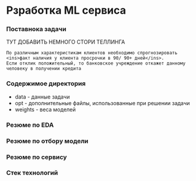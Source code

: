 <body>
  <h1>Рзработка ML сервиса</h1>
  <h3>Поставнока задачи</h3>
  <p>
    ТУТ ДОБАВИТЬ НЕМНОГО СТОРИ ТЕЛЛИНГА  
    
    По различным характеристикам клиентов необходимо спрогнозировать <ins>факт наличия у клиента просрочки в 90/ 90+ дней</ins>.
    Если отклик положительный, то банковское учреждение откажет данному человеку в получении кредита
  </p>
  <h3>Содержимое директория</h3>
  <ul>
    <li> data - данные задачи</li>
    <li> opt - дополнительные файлы, использованные при решении задачи</li>
    <li> weights - веса моделей</li>
  </ul>
  <h3>Резюме по EDA</h3>
  <h3>Резюме по отбору модели</h3>
  <h3>Резюме по сервису</h3>
  <h3>Стек технологий</h3>
</body>
